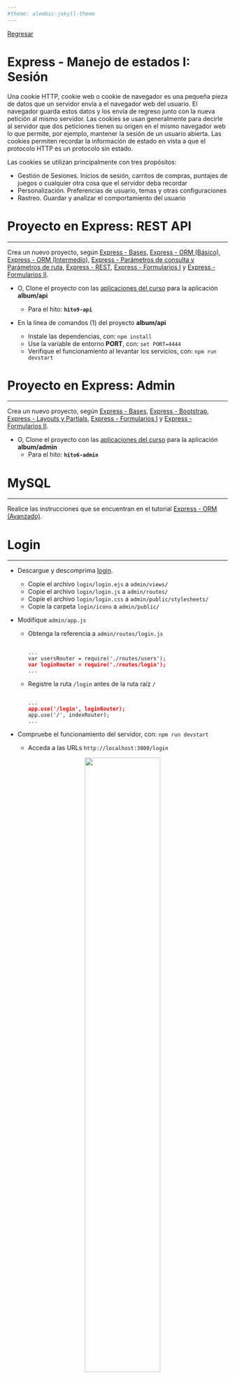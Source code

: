 ```yaml
---
#theme: alembic-jekyll-theme
---
```


[Regresar](/DAWM/)

Express - Manejo de estados I: Sesión
=====================================

Una cookie HTTP, cookie web o cookie de navegador es una pequeña pieza de datos que un servidor envía a el navegador web del usuario. El navegador guarda estos datos y los envía de regreso junto con la nueva petición al mismo servidor. Las cookies se usan generalmente para decirle al servidor que dos peticiones tienen su origen en el mismo navegador web lo que permite, por ejemplo, mantener la sesión de un usuario abierta. Las cookies permiten recordar la información de estado en vista a que el protocolo HTTP es un protocolo sin estado.

Las cookies se utilizan principalmente con tres propósitos:

* Gestión de Sesiones. Inicios de sesión, carritos de compras, puntajes de juegos o cualquier otra cosa que el servidor deba recordar
* Personalización. Preferencias de usuario, temas y otras configuraciones
* Rastreo. Guardar y analizar el comportamiento del usuario

Proyecto en Express: REST API
=============================

* * *

Crea un nuevo proyecto, según [Express - Bases](https://dawfiec.github.io/DAWM/tutoriales/express_bases.html), [Express - ORM (Básico)](https://dawfiec.github.io/DAWM/tutoriales/express_ormbasico.html), [Express - ORM (Intermedio)](https://dawfiec.github.io/DAWM/tutoriales/express_ormintermedio.html), [Express - Parámetros de consulta y Parámetros de ruta](https://dawfiec.github.io/DAWM/tutoriales/express_pcpr.html), [Express - REST](https://dawfiec.github.io/DAWM/tutoriales/express_rest.html), [Express - Formularios I](https://dawfiec.github.io/DAWM/tutoriales/express_forms1.html) y [Express - Formularios II](https://dawfiec.github.io/DAWM/tutoriales/express_forms2.html).

* O, Clone el proyecto con las [aplicaciones del curso](https://github.com/DAWFIEC/DAWM-apps) para la aplicación **album/api**
    - Para el hito: **`hito9-api`**

* En la línea de comandos (1) del proyecto **album/api**
  + Instale las dependencias, con: `npm install`
  + Use la variable de entorno **PORT**, con: `set PORT=4444`
  + Verifique el funcionamiento al levantar los servicios, con: `npm run devstart`


Proyecto en Express: Admin
==========================

* * *

Crea un nuevo proyecto, según [Express - Bases](https://dawfiec.github.io/DAWM/tutoriales/express_bases.html), [Express - Bootstrap](https://dawfiec.github.io/DAWM/tutoriales/express_bootstrap.html), [Express - Layouts y Partials](https://dawfiec.github.io/DAWM/tutoriales/express_partials.html), [Express - Formularios I](https://dawfiec.github.io/DAWM/tutoriales/express_forms1.html) y [Express - Formularios II](https://dawfiec.github.io/DAWM/tutoriales/express_forms2.html).

* O, Clone el proyecto con las [aplicaciones del curso](https://github.com/DAWFIEC/DAWM-apps) para la aplicación **album/admin**
    - Para el hito: **`hito6-admin`**


MySQL
=====

* * *

Realice las instrucciones que se encuentran en el tutorial [Express - ORM (Avanzado)](https://dawfiec.github.io/DAWM/tutoriales/express_ormavanzado.html).


Login
=====

* * *

* Descargue y descomprima [login](archivos/login.zip).
  + Copie el archivo `login/login.ejs` a `admin/views/`
  + Copie el archivo `login/login.js` a `admin/routes/`
  + Copie el archivo `login/login.css` a `admin/public/stylesheets/`
  + Copie la carpeta `login/icons` a `admin/public/`

* Modifique `admin/app.js`
  + Obtenga la referencia a `admin/routes/login.js`

    <pre><code>
    ...
    var usersRouter = require('./routes/users');
    <b style="color:red">var loginRouter = require('./routes/login');</b>
    ...
    </code></pre>

  + Registre la ruta `/login` antes de la ruta raíz `/`

    <pre><code>
    ...
    <b style="color:red">app.use('/login', loginRouter);</b>
    app.use('/', indexRouter);
    ...
    </code></pre>


* Compruebe el funcionamiento del servidor, con: `npm run devstart`
  
  + Acceda a las URLs `http://localhost:3000/login`

  <p align="center" >
    <img width="60%" src="imagenes/express_login.png">
  </p>


Autorización
============

* * *

## Middleware: auth.js

* Cree la carpeta `admin/middlewares`
* Agregue el _script_ de autorización en `admin/middlewares/auth.js`:
  
    <pre><code>
    var express = require('express');
    var router = express.Router();

    var auth = (req, res, next) => {
      
      if (req.session && req.session.user !== undefined ) {
        return next();
      } else {
        return res.sendStatus(401);
      }
        
    };

    module.exports = auth;
    </code></pre>


## App.js: sesión


* Desde la línea de comandos en la raíz del proyecto, instale [**express-session**](https://www.npmjs.com/package/express-session) , con: `npm install express-session`
* Modifique `admin/app.js`:
  + Agregue la referencia a **express-session**, con: 

    <pre><code>
    ...
    var logger = require('morgan');
    <b style="color:red">var session = require('express-session');</b>

    var indexRouter = require('./routes/index');
    ...
    </code></pre>

  + Añada el _middleware_ del uso de sesión en la aplicación, con:

    <pre><code>
    ...
    var app = express();
    <b style="color:red">
    app.use(session({
        secret: '2C44-4D44-WppQ38S',
        resave: true,
        saveUninitialized: false,
        cookie: { maxAge: 60000 }
    }));
    </b>
    // view engine setup
    ...
    </code></pre>

  + Agregue la referencia al **middleware**, con:  

    <pre><code>
    ...
    var indexRouter = require('./routes/index');
    var usersRouter = require('./routes/users');
    var loginRouter = require('./routes/login');
    <b style="color:red">var auth = require('./middlewares/auth');</b>

    var app = express();
    ...
    </code></pre>

  + Agregue el _middleware_ **auth.js** a la ruta raíz `/`

    <pre><code>
    ...
    app.use('/login', loginRouter);
    app.use('/', <b style="color:red">auth,</b> indexRouter);
    ...
    </code></pre>

* Compruebe el funcionamiento del servidor, con: `npm run devstart`
  + Acceda a las URLs `http://localhost:3000/` y `http://localhost:3000/photos`

  <p align="center" >
    <img width="60%" src="imagenes/express_unauthorized.png">
  </p>


Autenticación
=============

* * *

## Inicio de sesión

* Desde la línea de comandos en la raíz del proyecto, instale [**bcrypt**](https://www.npmjs.com/package/bcrypt) , con: `npm install bcrypt`
* Modifique `admin/routes/login.js`:
  + Agregue la referencia a  `bcrypt`, `sequelize` y a los modelos.

    <pre><code>
    var express = require('express');
    var router = express.Router();

    <b style="color:red">
    const bcrypt = require("bcrypt");

    const sequelize = require('../models/index.js').sequelize;
    var initModels = require("../models/init-models");
    var models = initModels(sequelize);</b>
    ...
    </code></pre>

  + Agregue la instanciación de la sesión, con:

    <pre><code>
    ...
    router.post('/validate', async function(req, res, next) {

      let { user, password } = req.body

      let userdb = await models.users.findOne({
        where: {
          username: user
        } 
      })

      let valid = await bcrypt.compare(password, userdb.password);

      if(valid) {
        req.session.user = user;  
        res.redirect('/');  
      } else {  
        res.redirect('/login'); 
      }

    });
    ...
    </code></pre>

* Acceda a la ruta `/login`
  + En el inspector del navegador, revise que no exista alguna **cookies de sesión** 

  <p align="center">
    <img src="imagenes/nosession.png">
  </p>

  + Ingrese las credenciales: `admin` y  `admin`
  + Luego de la redirección, revise las **cookies de sesión**

<p align="center">
  <img src="imagenes/session.png">
</p>

## Fin de sesión


* Modifique el partial `admin/views/partials/header.ejs`. Agregue la referencia a `/login/invalidate`

    ```
    ...
    <a class="nav-link px-3" href="/login/invalidate">Sign out</a>
    ...
    ```

* Modifique el ruteador `admin/routes/login.js`. Agregue el controlador para el método **GET** de la ruta `/invalidate`

    <pre><code>
    ...
    router.get('/invalidate', function(req, res, next) { 
      req.session.destroy();
      res.redirect('/login')
    });
    ...
    </code></pre> 

  + De clic en la opción **`Sign out`** de la esquina superior a la derecha.


Referencias 
===========

* * *

* HTTP cookies - HTTP MDN. (2022). Retrieved 21 August 2022, from https://developer.mozilla.org/es/docs/Web/HTTP/Cookies
* Manejo de Cookies en Express.js · GitBook. (2021). Retrieved 23 August 2021, from https://ull-esit-pl-1617.github.io/estudiar-cookies-y-sessions-en-expressjs-victor-pamela-jesus/cookies/chapter5.html 
* Sessions en ExpressJS · GitBook. (2021). Retrieved 23 August 2021, from https://ull-esit-dsi-1617.github.io/estudiar-cookies-y-sessions-en-expressjs-alejandro-raul-35l2-p4/sessionsexpress.html
* required, b., & Hayat, M. (2017). bcrypt Error: data and hash arguments required. Retrieved 11 January 2023, from https://stackoverflow.com/questions/42241113/bcrypt-error-data-and-hash-arguments-required
* Patel, H. (2022). Password hashing in Node.js with bcrypt - LogRocket Blog. Retrieved 11 January 2023, from https://blog.logrocket.com/password-hashing-node-js-bcrypt/